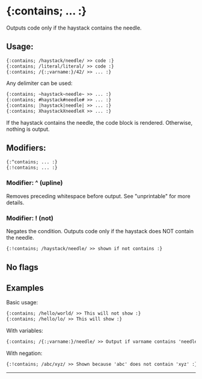 {:contains; ... :}
==================

Outputs code only if the haystack contains the needle.

Usage:
------

```html
{:contains; /haystack/needle/ >> code :}
{:contains; /literal/literal/ >> code :}
{:contains; /{:;varname:}/42/ >> ... :}
```

Any delimiter can be used:

```html
{:contains; ~haystack~needle~ >> ... :}
{:contains; #haystack#needle# >> ... :}
{:contains; |haystack|needle| >> ... :}
{:contains; XhaystackXneedleX >> ... :}
```

If the haystack contains the needle, the code block is rendered. Otherwise, nothing is output.

Modifiers:
----------

```html
{:^contains; ... :}
{:!contains; ... :}
```

### Modifier: ^ (upline)
Removes preceding whitespace before output. See "unprintable" for more details.

### Modifier: ! (not)
Negates the condition. Outputs code only if the haystack does NOT contain the needle.

```html
{:!contains; /haystack/needle/ >> shown if not contains :}
```

No flags
--------

Examples
--------

Basic usage:
```html
{:contains; /hello/world/ >> This will not show :}
{:contains; /hello/lo/ >> This will show :}
```

With variables:
```html
{:contains; /{:;varname:}/needle/ >> Output if varname contains 'needle' :}
```

With negation:
```html
{:!contains; /abc/xyz/ >> Shown because 'abc' does not contain 'xyz' :}
```

---
